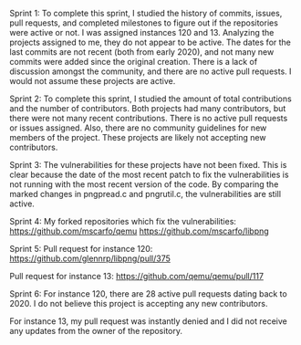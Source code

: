 Sprint 1: To complete this sprint, I studied the history of commits, issues, pull requests, and completed milestones to figure out if the repositories were active or not. I was assigned instances 120 and 13.
Analyzing the projects assigned to me, they do not appear to be active. The dates for the last commits are not recent (both from early 2020), and not many new commits were added since the original creation. There is a lack of discussion amongst the community, and there are no active pull requests. I would not assume these projects are active.

Sprint 2: To complete this sprint, I studied the amount of total contributions and the number of contributors. Both projects had many contributors, but there were not many recent contributions. There is no active pull requests or issues assigned. Also, there are no community guidelines for new members of the project. These projects are likely not accepting new contributors.

Sprint 3: The vulnerabilities for these projects have not been fixed. This is clear because the date of the most recent patch to fix the vulnerabilities is not running with the most recent version of the code. By comparing the marked changes in pngpread.c and pngrutil.c, the vulnerabilities are still active.

Sprint 4: My forked repositories which fix the vulnerabilities: 
https://github.com/mscarfo/qemu
https://github.com/mscarfo/libpng

Sprint 5:
Pull request for instance 120: https://github.com/glennrp/libpng/pull/375

Pull request for instance 13: https://github.com/qemu/qemu/pull/117

Sprint 6: For instance 120, there are 28 active pull requests dating back to 2020. I do not believe this project is accepting any new contributors.

For instance 13, my pull request was instantly denied and I did not receive any updates from the owner of the repository.


